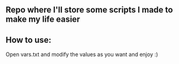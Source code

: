 ## Repo where I'll store some scripts I made to make my life easier

## How to use:

Open vars.txt and modify the values as you want and enjoy :)